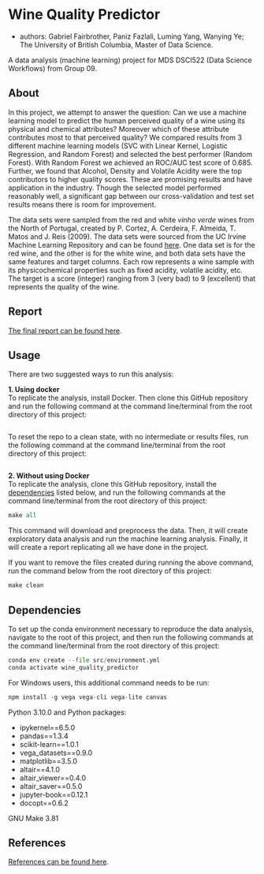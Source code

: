 # Wine Quality Predictor

- authors: Gabriel Fairbrother, Paniz Fazlali, Luming Yang, Wanying Ye; The University of British Columbia, Master of Data Science.

A data analysis (machine learning) project for MDS DSCI522 (Data Science Workflows) from Group 09.

## About
In this project, we attempt to answer the question: Can we use a machine learning model to predict the human perceived quality of a wine using its physical and chemical attributes? Moreover which of these attribute contributes most to that perceived quality? We compared results from 3 different machine learning models (SVC with Linear Kernel, Logistic Regression, and Random Forest) and selected the best performer (Random Forest). With Random Forest we achieved an ROC/AUC test score of 0.685. Further, we found that Alcohol, Density and Volatile Acidity were the top contributors to higher quality scores. These are promising results and have application in the industry. Though the selected model performed reasonably well, a significant gap between our cross-validation and test set results means there is room for improvement.


The data sets were sampled from the red and white _vinho verde_ wines from the North of Portugal, created by P. Cortez, A. Cerdeira, F. Almeida, T. Matos and J. Reis (2009). The data sets were sourced from the UC Irvine Machine Learning Repository and can be found [here](https://archive-beta.ics.uci.edu/ml/datasets/wine+quality). One data set is for the red wine, and the other is for the white wine, and both data sets have the same features and target columns. Each row represents a wine sample with its physicochemical properties such as fixed acidity, volatile acidity, etc. The target is a score (integer) ranging from 3 (very bad) to 9 (excellent) that represents the quality of the wine. 

## Report

[The final report can be found here](https://ubc-mds.github.io/DSCI_522_group09_Wine_Quality_Predictor/report_summary.html).

## Usage
There are two suggested ways to run this analysis:

**1. Using docker**  
To replicate the analysis, install Docker. Then clone this GitHub repository and run the following command at the command line/terminal from the root directory of this project:
```python

```
To reset the repo to a clean state, with no intermediate or results files, run the following command at the command line/terminal from the root directory of this project:
```python

```

**2. Without using Docker**  
To replicate the analysis, clone this GitHub repository, install the [dependencies](#dependencies) listed below, and run the following commands at the command line/terminal from the root directory of this project:

```python
make all
```
This command will download and preprocess the data. Then, it will create exploratory data analysis and run the machine learning analysis. Finally, it will create a report replicating all we have done in the project.

If you want to remove the files created during running the above command, run the command below from the root directory of this project:

```python
make clean
```

## Dependencies

To set up the conda environment necessary to reproduce the data analysis, navigate to the root of this project, and then run the following commands at the command line/terminal from the root directory of this project:

```python
conda env create --file src/environment.yml
conda activate wine_quality_predictor
```

For Windows users, this additional command needs to be run:
```python
npm install -g vega vega-cli vega-lite canvas
```

Python 3.10.0 and Python packages: 
- ipykernel==6.5.0
- pandas==1.3.4
- scikit-learn==1.0.1
- vega_datasets==0.9.0
- matplotlib==3.5.0
- altair==4.1.0
- altair_viewer==0.4.0
- altair_saver==0.5.0
- jupyter-book==0.12.1
- docopt==0.6.2

GNU Make 3.81

## References

[References can be found here](https://htmlpreview.github.io/?https://github.com/UBC-MDS/DSCI_522_group09_Wine_Quality_Predictor/blob/main/docs/wine_quality_predictor_report/_build/singlehtml/report_summary.html#document-bibliography).
